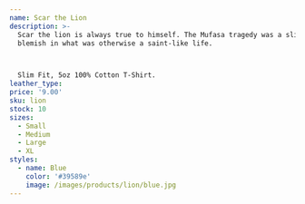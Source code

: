 ```yaml
---
name: Scar the Lion
description: >-
  Scar the lion is always true to himself. The Mufasa tragedy was a slight
  blemish in what was otherwise a saint-like life.



  Slim Fit, 5oz 100% Cotton T-Shirt.
leather_type:
price: '9.00'
sku: lion
stock: 10
sizes:
  - Small
  - Medium
  - Large
  - XL
styles:
  - name: Blue
    color: '#39589e'
    image: /images/products/lion/blue.jpg
---
```

